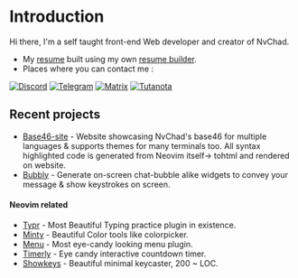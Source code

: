 # Introduction 

Hi there, I'm a self taught front-end Web developer and creator of NvChad.

- My [resume](https://github.com/siduck/siduck/files/15243387/resume.pdf)  built using my own [resume builder](https://github.com/siduck/quickcv).
- Places where you can contact me : 

[![Discord](https://img.shields.io/badge/Discord-%235865F2.svg?style=for-the-badge&logo=discord&logoColor=white)](https://discord.com/users/600704648038580235)
[![Telegram](https://img.shields.io/badge/Telegram-2CA5E0?style=for-the-badge&logo=telegram&logoColor=white)](https://t.me/siduck_og)
[![Matrix](https://img.shields.io/badge/matrix-0A976F?style=for-the-badge&logo=Matrix&logoColor=white)](https://matrix.to/#/@siduck:matrix.org)
[![Tutanota](https://img.shields.io/badge/Tutanota-840010?style=for-the-badge&logo=Tutanota&logoColor=white)](mailto:siduck@tutanota.com)

## Recent projects 

- [Base46-site](https://github.com/siduck/base46-site) - Website showcasing NvChad's base46 for multiple languages & supports themes for many terminals too. All syntax highlighted code is generated from Neovim itself-> tohtml and rendered on website.
- [Bubbly](https://github.com/siduck/bubbly) - Generate on-screen chat-bubble alike widgets to convey your message & show keystrokes on screen.

#### Neovim related
- [Typr](https://github.com/nvchad/typr) - Most Beautiful Typing practice plugin in existence.
- [Minty](https://github.com/nvchad/minty) - Beautiful Color tools like colorpicker.
- [Menu](https://github.com/nvchad/menu) - Most eye-candy looking menu plugin.
- [Timerly](https://github.com/NvChad/timerly) - Eye candy interactive countdown timer.
- [Showkeys](https://github.com/NvChad/showkeys) - Beautiful minimal keycaster, 200 ~ LOC.
